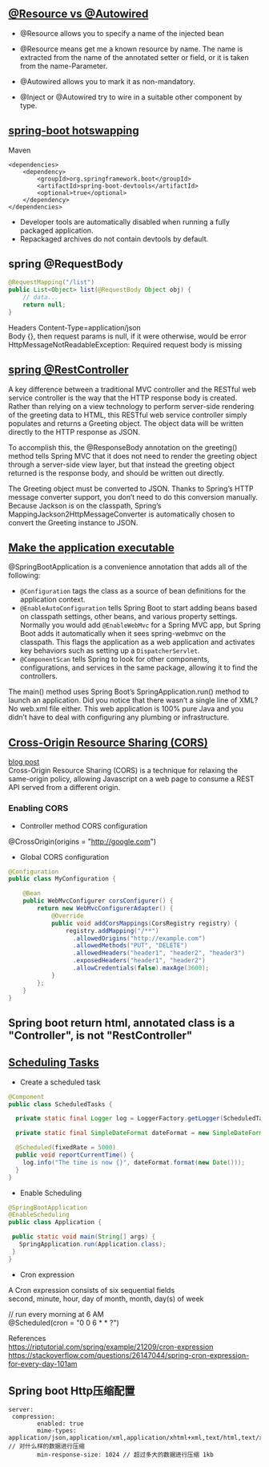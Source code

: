 ## [@Resource vs @Autowired](https://stackoverflow.com/questions/4093504/resource-vs-autowired)

* @Resource allows you to specify a name of the injected bean
* @Resource means get me a known resource by name. The name is extracted from the name of the annotated setter or field, or it is taken from the name-Parameter.

* @Autowired allows you to mark it as non-mandatory.
* @Inject or @Autowired try to wire in a suitable other component by type.

## [spring-boot hotswapping](https://docs.spring.io/spring-boot/docs/current/reference/html/howto-hotswapping.html)

Maven
```
<dependencies>
	<dependency>
		<groupId>org.springframework.boot</groupId>
		<artifactId>spring-boot-devtools</artifactId>
		<optional>true</optional>
	</dependency>
</dependencies>
```

* Developer tools are automatically disabled when running a fully packaged application.
* Repackaged archives do not contain devtools by default.

## spring @RequestBody

```Java
@RequestMapping("/list")
public List<Object> list(@RequestBody Object obj) {
    // data...
    return null;
}
```
Headers Content-Type=application/json <br/>
Body {}, then request params is null, if it were otherwise, would be error HttpMessageNotReadableException: Required request body is missing

## [spring @RestController](https://spring.io/guides/gs/rest-service-cors/#_create_a_resource_controller)

A key difference between a traditional MVC controller and the RESTful web service controller is the way that the HTTP response body is created. Rather than relying on a view technology to perform server-side rendering of the greeting data to HTML, this RESTful web service controller simply populates and returns a Greeting object. The object data will be written directly to the HTTP response as JSON.

To accomplish this, the @ResponseBody annotation on the greeting() method tells Spring MVC that it does not need to render the greeting object through a server-side view layer, but that instead the greeting object returned is the response body, and should be written out directly.

The Greeting object must be converted to JSON. Thanks to Spring’s HTTP message converter support, you don’t need to do this conversion manually. Because Jackson is on the classpath, Spring’s MappingJackson2HttpMessageConverter is automatically chosen to convert the Greeting instance to JSON.

## [Make the application executable](https://spring.io/guides/gs/rest-service-cors/#_make_the_application_executable)

@SpringBootApplication is a convenience annotation that adds all of the following:

* `@Configuration` tags the class as a source of bean definitions for the application context.
* `@EnableAutoConfiguration` tells Spring Boot to start adding beans based on classpath settings, other beans, and various property settings.
Normally you would add `@EnableWebMvc` for a Spring MVC app, but Spring Boot adds it automatically when it sees spring-webmvc on the classpath. This flags the application as a web application and activates key behaviors such as setting up a `DispatcherServlet`.
* `@ComponentScan` tells Spring to look for other components, configurations, and services in the same package, allowing it to find the controllers.

The main() method uses Spring Boot’s SpringApplication.run() method to launch an application. Did you notice that there wasn’t a single line of XML? No web.xml file either. This web application is 100% pure Java and you didn’t have to deal with configuring any plumbing or infrastructure.

## [Cross-Origin Resource Sharing (CORS)](https://spring.io/guides/gs/rest-service-cors/#_enabling_cors)
[blog post](https://spring.io/blog/2015/06/08/cors-support-in-spring-framework)<br/>
Cross-Origin Resource Sharing (CORS) is a technique for relaxing the same-origin policy, allowing Javascript on a web page to consume a REST API served from a different origin.

### Enabling CORS

* Controller method CORS configuration

@CrossOrigin(origins = "http://google.com")

* Global CORS configuration

```Java
@Configuration
public class MyConfiguration {

    @Bean
    public WebMvcConfigurer corsConfigurer() {
        return new WebMvcConfigurerAdapter() {
            @Override
            public void addCorsMappings(CorsRegistry registry) {
                registry.addMapping("/**")
                  .allowedOrigins("http://example.com")
                  .allowedMethods("PUT", "DELETE")
                  .allowedHeaders("header1", "header2", "header3")
                  .exposedHeaders("header1", "header2")
                  .allowCredentials(false).maxAge(3600);
            }
        };
    }
}
```

## Spring boot return html, annotated class is a "Controller", is not "RestController"

## [Scheduling Tasks](https://spring.io/guides/gs/scheduling-tasks/)

* Create a scheduled task

```java
@Component
public class ScheduledTasks {

  private static final Logger log = LoggerFactory.getLogger(ScheduledTasks.class);

  private static final SimpleDateFormat dateFormat = new SimpleDateFormat("HH:mm:ss");

  @Scheduled(fixedRate = 5000)
  public void reportCurrentTime() {
    log.info("The time is now {}", dateFormat.format(new Date()));
  }
}
```
 * Enable Scheduling
 
 ```java
@SpringBootApplication
@EnableScheduling
public class Application {

  public static void main(String[] args) {
    SpringApplication.run(Application.class);
  }
}
 ```

* Cron expression

A Cron expression consists of six sequential fields  
second, minute, hour, day of month, month, day(s) of week

// run every morning at 6 AM  
@Scheduled(cron = "0 0 6 * * ?")

References  
https://riptutorial.com/spring/example/21209/cron-expression  
https://stackoverflow.com/questions/26147044/spring-cron-expression-for-every-day-101am


## Spring boot Http压缩配置

```
server:
 compression:
        enabled: true
        mime-types: application/json,application/xml,application/xhtml+xml,text/html,text/xml,text/plain // 对什么样的数据进行压缩
        min-response-size: 1024 // 超过多大的数据进行压缩 1kb
```
